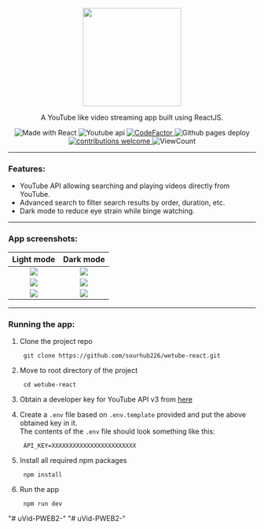 [<p align="center"><img src="app-logo.svg" width="200"></p>](https://sourhub226.github.io/wetube-react/)
<p align="center"> A YouTube like video streaming app built using ReactJS.</p>

<!-- Badges -->
<p align="center">
        <img src="https://img.shields.io/badge/React-20232A?style=flat&logo=react&logoColor=61DAFB" alt="Made with React">
        <img src="https://img.shields.io/static/v1?label=Youtube%20API&message=v3&color=white&labelColor=ff0000&logo=youtube" alt="Youtube api">      
        <a href="https://www.codefactor.io/repository/github/sourhub226/wetube-react">
                <img src="https://www.codefactor.io/repository/github/sourhub226/wetube-react/badge" alt="CodeFactor">
        </a>
        <img src="https://github.com/sourhub226/wetube-react/actions/workflows/main.yml/badge.svg" alt="Github pages deploy">
        <a href="https://github.com/sourhub226/wetube-react/issues">
                <img src="https://img.shields.io/badge/contributions-welcome-brightgreen.svg?style=flat" alt="contributions welcome">
        </a>
        <img src="https://views.whatilearened.today/views/github/sourhub226/todo-list-react.svg" alt="ViewCount">
</p>

---

### Features:
- YouTube API allowing searching and playing videos directly from YouTube.
- Advanced search to filter search results by order, duration, etc.
- Dark mode to reduce eye strain while binge watching.

---

### App screenshots:
Light mode                                        |Dark mode
:------------------------------------------------:|:-----------------------------------------------:
![](screenshots/advanced-search-light-min.png)    |![](screenshots/advanced-search-dark-min.png)
![](screenshots/homepage-light-min.png)           |![](screenshots/homepage-dark-min.png)
![](screenshots/watch-area-light-min.png)         |![](screenshots/watch-area-dark-min.png)

---

### Running the app: 
1. Clone the project repo

        git clone https://github.com/sourhub226/wetube-react.git
 
2. Move to root directory of the project 

        cd wetube-react
     
3. Obtain a developer key for YouTube API v3 from [here](https://developers.google.com/youtube/registering_an_application)
4. Create a `.env` file based on `.env.template` provided and put the above obtained key in it. <br>The contents of the `.env` file should look something like this:

        API_KEY=XXXXXXXXXXXXXXXXXXXXXXXX
        
5. Install all required npm packages

        npm install
    
6. Run the app

        npm run dev
"# uVid-PWEB2-" 
"# uVid-PWEB2-" 
